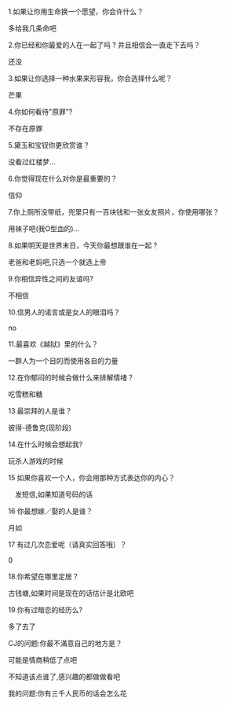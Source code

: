 
1.如果让你用生命换一个愿望，你会许什么？

多给我几条命吧

2.你已经和你最爱的人在一起了吗 ? 并且相信会一直走下去吗？

还没

3.如果让你选择一种水果来形容我，你会选择什么呢？

芒果

4.你如何看待"原罪"?

不存在原罪

5.黛玉和宝钗你更欣赏谁？

没看过红楼梦...

6.你觉得现在什么对你是最重要的？

信仰

7.你上厕所没带纸，兜里只有一百块钱和一张女友照片，你使用哪张？

用袜子吧(我O型血的)...

8.如果明天是世界末日，今天你最想跟谁在一起？

老爸和老妈吧,只选一个就选上帝

9.你相信异性之间的友谊吗?

不相信

10.信男人的诺言或是女人的眼泪吗？

no

11.最喜欢《越狱》里的什么？

一群人为一个目的而使用各自的力量

12.在你郁闷的时候会做什么来排解情绪？

吃雪糕和糖

13.最崇拜的人是谁？

彼得-德鲁克(现阶段)

14.在什么时候会想起我?

玩杀人游戏的时候 

15 如果你喜欢一个人，你会用那种方式表达你的内心？ 

　发短信,如果知道号码的话

16 你最想嫁／娶的人是谁？ 

月如

17 有过几次恋爱呢（请真实回答哦）？

0

18.你希望在哪里定居？

古钱塘,如果时间是现在的话估计是北欧吧

19.你有过暗恋的经历么?

多了去了

CJ的问题:你最不滿意自己的地方是？

可能是情商稍低了点吧

不知道该点谁了,感兴趣的都做做看吧

我的问题:你有三千人民币的话会怎么花

